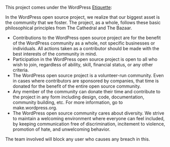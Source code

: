 This project comes under the WordPress
[Etiquette](https://wordpress.org/about/etiquette/):

In the WordPress open source project, we realize that our biggest asset is the
community that we foster. The project, as a whole, follows these basic
philosophical principles from The Cathedral and The Bazaar.

- Contributions to the WordPress open source project are for the benefit of the
  WordPress community as a whole, not specific businesses or individuals. All
  actions taken as a contributor should be made with the best interests of the
  community in mind.
- Participation in the WordPress open source project is open to all who wish to
  join, regardless of ability, skill, financial status, or any other criteria.
- The WordPress open source project is a volunteer-run community. Even in cases
  where contributors are sponsored by companies, that time is donated for the
  benefit of the entire open source community.
- Any member of the community can donate their time and contribute to the
  project in any form including design, code, documentation, community building,
  etc. For more information, go to make.wordpress.org.
- The WordPress open source community cares about diversity. We strive to
  maintain a welcoming environment where everyone can feel included, by keeping
  communication free of discrimination, incitement to violence, promotion of
  hate, and unwelcoming behavior.

The team involved will block any user who causes any breach in this.
